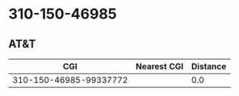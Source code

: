 # 310-150-46985
## AT&T


| CGI | Nearest CGI | Distance |
|-----|-------------|----------|
| 310-150-46985-99337772 |  | 0.0 |
